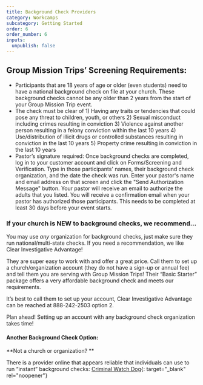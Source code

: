 ```yaml
---
title: Background Check Providers
category: Workcamps
subcategory: Getting Started
order: 6
order_number: 6
inputs:
  unpublish: false
---
```

## Group Mission Trips’ Screening Requirements:

* Participants that are 18 years of age or older (even students) need to have a national background check on file at your church. These background checks cannot be any older than 2 years from the start of your Group Mission Trip event.
* The check must be clear of 1) Having any traits or tendencies that could pose any threat to children, youth, or others 2) Sexual misconduct including crimes resulting in conviction 3) Violence against another person resulting in a felony conviction within the last 10 years 4) Use/distribution of illicit drugs or controlled substances resulting in conviction in the last 10 years 5) Property crime resulting in conviction in the last 10 years
* Pastor’s signature required: Once background checks are completed, log in to your customer account and click on Forms/Screening and Verification. Type in those participants' names, their background check organization, and the date the check was run. Enter your pastor's name and email address on that screen and click the "Send Authorization Message" button. Your pastor will receive an email to authorize the adults that you listed. You will receive a confirmation email when your pastor has authorized those participants. This needs to be completed at least 30 days before your event starts.

### If your church is NEW to background checks, we recommend…

You may use *any* organization for background checks, just make sure they run national/multi-state checks. If you need a recommendation, we like Clear Investigative Advantage\!

They are super easy to work with and offer a great price. Call them to set up a church/organization account (they do not have a sign-up or annual fee) and tell them you are serving with Group Mission Trips\! Their “Basic Starter” package offers a very affordable background check and meets our requirements.

It’s best to call them to set up your account, Clear Investigative Advantage can be reached at 888-242-2503 option 2.

Plan ahead\! Setting up an account with any background check organization takes time\!

#### Another Background Check Option:

**Not a church or organization? **

There is a provider online that appears reliable that individuals can use to run “instant” background checks: [Criminal Watch Dog](https://www.criminalwatchdog.com/){: target="_blank" rel="noopener"}